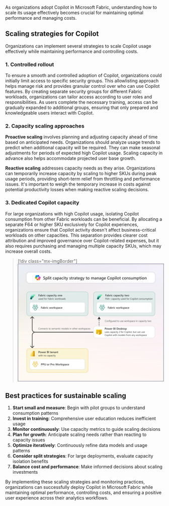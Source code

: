 As organizations adopt Copilot in Microsoft Fabric, understanding how to scale its usage effectively becomes crucial for maintaining optimal performance and managing costs. 

## Scaling strategies for Copilot

Organizations can implement several strategies to scale Copilot usage effectively while maintaining performance and controlling costs.

### 1. Controlled rollout

To ensure a smooth and controlled adoption of Copilot, organizations could initially limit access to specific security groups. This allowlisting approach helps manage risk and provides granular control over who can use Copilot features. By creating separate security groups for different Fabric workloads, organizations can tailor access according to user roles and responsibilities. As users complete the necessary training, access can be gradually expanded to additional groups, ensuring that only prepared and knowledgeable users interact with Copilot.

### 2. Capacity scaling approaches

**Proactive scaling** involves planning and adjusting capacity ahead of time based on anticipated needs. Organizations should analyze usage trends to predict when additional capacity will be required. They can make seasonal adjustments for periods of expected high Copilot usage. Scaling capacity in advance also helps accommodate projected user base growth.

**Reactive scaling** addresses capacity needs as they arise. Organizations can temporarily increase capacity by scaling to higher SKUs during peak usage periods, providing short-term relief from throttling and performance issues. It's important to weigh the temporary increase in costs against potential productivity losses when making reactive scaling decisions.

### 3. Dedicated Copilot capacity

For large organizations with high Copilot usage, isolating Copilot consumption from other Fabric workloads can be beneficial. By allocating a separate F64 or higher SKU exclusively for Copilot experiences, organizations ensure that Copilot activity doesn't affect business-critical workloads on other capacities. This separation provides clearer cost attribution and improved governance over Copilot-related expenses, but it also requires purchasing and managing multiple capacity SKUs, which may increase overall costs.

> [!div class="mx-imgBorder"]
> [![Copilot split capacity strategy diagram.](../media/copilot-split-capacity-strategy.svg)](../media/copilot-split-capacity-strategy.svg#lightbox)

## Best practices for sustainable scaling

1. **Start small and measure**: Begin with pilot groups to understand consumption patterns
2. **Invest in training**: Comprehensive user education reduces inefficient usage
3. **Monitor continuously**: Use capacity metrics to guide scaling decisions
4. **Plan for growth**: Anticipate scaling needs rather than reacting to capacity issues
5. **Optimize iteratively**: Continuously refine data models and usage patterns
6. **Consider split strategies**: For large deployments, evaluate capacity isolation benefits
7. **Balance cost and performance**: Make informed decisions about scaling investments

By implementing these scaling strategies and monitoring practices, organizations can successfully deploy Copilot in Microsoft Fabric while maintaining optimal performance, controlling costs, and ensuring a positive user experience across their analytics workflows.
